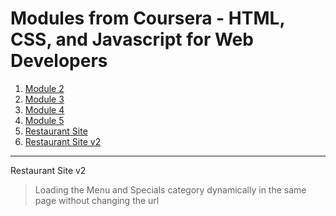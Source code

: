 # Modules from Coursera - HTML, CSS, and Javascript for Web Developers

1. [Module 2](https://aman-maharshi.github.io/coursera-htmlcssjs/module2/)
1. [Module 3](https://aman-maharshi.github.io/coursera-htmlcssjs/module3/)
1. [Module 4](https://aman-maharshi.github.io/coursera-htmlcssjs/module3/)
1. [Module 5](https://aman-maharshi.github.io/coursera-htmlcssjs/module5/)
1. [Restaurant Site](https://aman-maharshi.github.io/coursera-htmlcssjs/restaurant-site/)
1. [Restaurant Site v2](https://aman-maharshi.github.io/coursera-htmlcssjs/restaurant-site-v2/)





---


Restaurant Site v2
> Loading the Menu and Specials category dynamically in the same page without changing the url